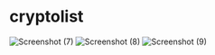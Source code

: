 # cryptolist
![Screenshot (7)](https://user-images.githubusercontent.com/113090648/212691301-a661a7e4-9d30-40ab-9c20-54275e8e1e80.png)
![Screenshot (8)](https://user-images.githubusercontent.com/113090648/212691319-f3409d63-c438-4c43-8ab0-54a0cd817e1d.png)
![Screenshot (9)](https://user-images.githubusercontent.com/113090648/212691366-d604bc31-e143-4d9d-ad9f-fba15160798e.png)
